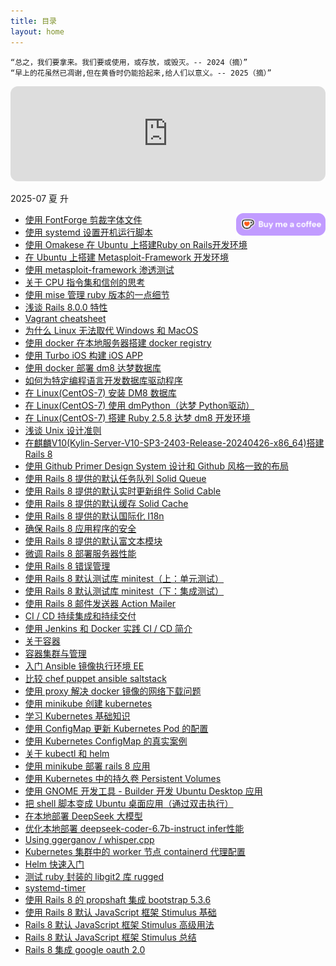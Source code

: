 ```yaml
---
title: 目录
layout: home
---
```


```
“总之，我们要拿来。我们要或使用，或存放，或毁灭。-- 2024（摘）”
“早上的花虽然已凋谢,但在黄昏时仍能拾起来,给人们以意义。-- 2025（摘）”
```

<iframe style="border-radius:12px" src="https://open.spotify.com/embed/track/2hJvlomLnj8v1ns9hvJixm?utm_source=generator" width="100%" height="152" frameBorder="0" allowfullscreen="" allow="autoplay; clipboard-write; encrypted-media; fullscreen; picture-in-picture" loading="lazy"></iframe>

2025-07 夏 升

<div style="float: right;">
    <a href='https://ko-fi.com/E1E612C7I5' target='_blank'>
        <img height='36' style='border:0px;height:36px;' src='assets/images/kofi4.webp' border='0' alt='Buy Me a Coffee at ko-fi.com' />
    </a>
</div>

+ [使用 FontForge 剪裁字体文件](posts/2024-11-11-FontForge)
+ [使用 systemd 设置开机运行脚本](posts/2024-11-12-Linux-startup-script)
+ [使用 Omakese 在 Ubuntu 上搭建Ruby on Rails开发环境](posts/2024-11-13-rails-dev-ubuntu)
+ [在 Ubuntu 上搭建 Metasploit-Framework 开发环境](posts/2024-11-16-msf-development)
+ [使用 metasploit-framework 渗透测试](posts/2024-11-17-msf-beginning)
+ [关于 CPU 指令集和信创的思考](posts/2024-11-18-CPU-ISA)
+ [使用 mise 管理 ruby 版本的一点细节](posts/2024-11-20-mise-ruby-version)
+ [浅谈 Rails 8.0.0 特性](posts/2024-11-20-whats-new-of-rails8)
+ [Vagrant cheatsheet](posts/2024-11-21-regain-vagrant)
+ [为什么 Linux 无法取代 Windows 和 MacOS](posts/2024-11-22-why-linux-cant-kill-windows)
+ [使用 docker 在本地服务器搭建 docker registry](posts/2024-11-24-create-docker-registry-on-localhost)
+ [使用 Turbo iOS 构建 iOS APP](posts/2024-11-25-use-turbo-ios-framework)
+ [使用 docker 部署 dm8 达梦数据库](posts/2024-11-27-dm8-docker)
+ [如何为特定编程语言开发数据库驱动程序](posts/2024-11-28-how-dev-db-driver-special-lang)
+ [在 Linux(CentOS-7) 安装 DM8 数据库](posts/2024-12-02-install-DM8-Linux)
+ [在 Linux(CentOS-7) 使用 dmPython（达梦 Python驱动）](posts/2024-12-03-linux-dmPython)
+ [在 Linux(CentOS-7) 搭建 Ruby 2.5.8 达梦 dm8 开发环境](posts/2024-12-04-ruby-dm8-centos7)
+ [浅谈 Unix 设计准则](posts/2024-12-16-Unix-design-principle)
+ [在麒麟V10(Kylin-Server-V10-SP3-2403-Release-20240426-x86_64)搭建 Rails 8](posts/2024-12-23-Kylin-V10-rails8)
+ [使用 Github Primer Design System 设计和 Github 风格一致的布局](posts/2025-01-01-github-primer-design-system-rails)
+ [使用 Rails 8 提供的默认任务队列 Solid Queue](posts/2025-01-03-using-solid-queue-of-rails-8)
+ [使用 Rails 8 提供的默认实时更新组件 Solid Cable](posts/2025-01-05-using-solid-cable-of-rails-8)
+ [使用 Rails 8 提供的默认缓存 Solid Cache](posts/2025-01-06-using-solid-cache-of-rails-8)
+ [使用 Rails 8 提供的默认国际化 I18n](posts/2025-01-09-using-i18n-of-rails-8)
+ [确保 Rails 8 应用程序的安全](posts/2025-01-10-securing-rails-8-application)
+ [使用 Rails 8 提供的默认富文本模块](posts/2025-01-13-using-action-text-of-rails-8)
+ [微调 Rails 8 部署服务器性能](posts/2025-01-14-tuning-performance-for-rails-8-deployment)
+ [使用 Rails 8 错误管理](posts/2025-01-15-using-rails-error-management)
+ [使用 Rails 8 默认测试库 minitest（上：单元测试）](posts/2025-01-20-testing-rails-application-up)
+ [使用 Rails 8 默认测试库 minitest（下：集成测试）](posts/2025-01-21-testing-rails-application-down)
+ [使用 Rails 8 邮件发送器 Action Mailer](posts/2025-01-23-using-rails-action-mailer)
+ [CI / CD 持续集成和持续交付](posts/2025-02-06-ci-cd)
+ [使用 Jenkins 和 Docker 实践 CI / CD 简介](posts/2025-02-07-jenkins-docker-ci-cd)
+ [关于容器](posts/2025-02-08-about-container)
+ [容器集群与管理](posts/2025-02-09-containers-cluster-and-management)
+ [入门 Ansible 镜像执行环境 EE](posts/2025-02-10-ansible-get-started)
+ [比较 chef puppet ansible saltstack](posts/2025-02-11-compare-chef-puppet-ansible-saltstack)
+ [使用 proxy 解决 docker 镜像的网络下载问题](posts/2025-02-18-container-proxy)
+ [使用 minikube 创建 kubernetes](posts/2025-02-19-hello-minikube)
+ [学习 Kubernetes 基础知识](posts/2025-02-20-kubernetes-basics)
+ [使用 ConfigMap 更新 Kubernetes Pod 的配置](posts/2025-02-21-using-configmap-to-config-pod)
+ [使用 Kubernetes ConfigMap 的真实案例](posts/2025-02-22-configmap-real-world-example)
+ [关于 kubectl 和 helm](posts/2025-02-22-about-kubectl-and-helm)
+ [使用 minikube 部署 rails 8 应用](posts/2025-02-23-deploy-rails-8-to-minikube)
+ [使用 Kubernetes 中的持久卷 Persistent Volumes](posts/2025-02-24-using-kubernetes-persistent-volumes)
+ [使用 GNOME 开发工具 - Builder 开发 Ubuntu Desktop 应用](posts/2025-03-01-using-gnome-builder-develop-ubuntu-desktop-app)
+ [把 shell 脚本变成 Ubuntu 桌面应用（通过双击执行）](posts/2025-03-03-make-shell-to-ubuntu-desktop-app)
+ [在本地部署 DeepSeek 大模型](posts/2025-03-04-deploy-deepseek-locally)
+ [优化本地部署 deepseek-coder-6.7b-instruct infer性能](posts/2025-03-04-optimize-deepseek-coder-6.7b-instruct-infer)
+ [Using ggerganov / whisper.cpp](posts/2025-03-07-using-whisper-cpp)
+ [Kubernetes 集群中的 worker 节点 containerd 代理配置](posts/2025-03-10-kubernetes-the-hard-way)
+ [Helm 快速入门](posts/2025-03-19-helm-quick-start)
+ [测试 ruby 封装的 libgit2 库 rugged](posts/2025-03-25-test-rugge-gem)
+ [systemd-timer](posts/2025-04-24.systemd-timer)
+ [使用 Rails 8 的 propshaft 集成 bootstrap 5.3.6](posts/2025-06-16-using-rails-8-propshaft-integrate-bootstrap-5)
+ [使用 Rails 8 默认 JavaScript 框架 Stimulus 基础](posts/2025-06-17-using-hotwire-stimulus-of-rails-8)
+ [Rails 8 默认 JavaScript 框架 Stimulus 高级用法](posts/2025-06-18-hotwire-stimulus-advanced)
+ [Rails 8 默认 JavaScript 框架 Stimulus 总结](posts/2025-06-19-hotwire-stimulus-conclution)
+ [Rails 8 集成 google oauth 2.0](posts/2025-06-20-integrate-google-oauth-2-with-rails-8)
